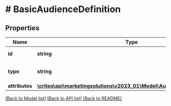 # # BasicAudienceDefinition

## Properties

Name | Type | Description | Notes
------------ | ------------- | ------------- | -------------
**id** | **string** | the id of the entity type |
**type** | **string** | the name of the entity type |
**attributes** | [**\criteo\api\marketingsolutions\v2023_01\Model\AudienceNameDescription**](AudienceNameDescription.md) |  | [optional]

[[Back to Model list]](../../README.md#models) [[Back to API list]](../../README.md#endpoints) [[Back to README]](../../README.md)
